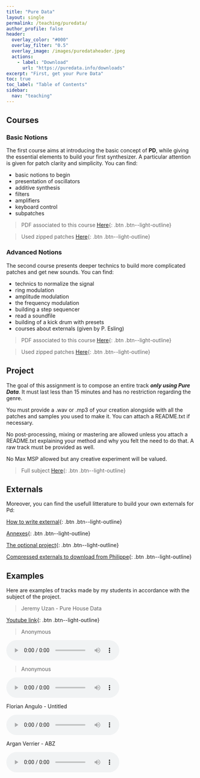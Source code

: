 ```yaml
---
title: "Pure Data"
layout: single
permalink: /teaching/puredata/
author_profile: false
header:
  overlay_color: "#000"
  overlay_filter: "0.5"
  overlay_image: /images/puredataheader.jpeg
  actions:
    - label: "Download"
      url: "https://puredata.info/downloads"
excerpt: "First, get your Pure Data"
toc: true
toc_label: "Table of Contents"
sidebar:
  nav: "teaching"
---
```


## Courses

### Basic Notions

The first course aims at introducing the basic concept of **PD**, while giving the essential elements to build your first synthesizer. A particular attention is given for patch clarity and simplicity. You can find:
- basic notions to begin
- presentation of oscillators
- additive synthesis
- filters
- amplifiers
- keyboard control
- subpatches

> PDF associated to this course [Here](/documents/Introduction_Pure_Data.pdf){: .btn .btn--light-outline}

> Used zipped patches [Here](/documents/patches1.zip){: .btn .btn--light-outline}

### Advanced Notions

The second course presents deeper technics to build more complicated patches and get new sounds. You can find:
- technics to normalize the signal
- ring modulation
- amplitude modulation
- the frequency modulation
- building a step sequencer
- read a soundfile
- building of a kick drum with presets
- courses about externals (given by P. Esling)

> PDF associated to this course [Here](/documents/PD2.pdf){: .btn .btn--light-outline}

> Used zipped patches [Here](/documents/patches_2.zip){: .btn .btn--light-outline}

## Project

The goal of this assignment is to compose an entire track _**only using Pure Data**_. It must last less than 15 minutes and has no restriction regarding the genre.

You must provide a .wav or .mp3 of your creation alongside with all the patches and samples you used to make it. You can attach a README.txt if necessary.

No post-processing, mixing or mastering are allowed unless you attach a README.txt explaining your method and why you felt the need to do that. A raw track must be provided as well.

No Max MSP allowed but any creative experiment will be valued.

> Full subject [Here](/documents/Project.pdf){: .btn .btn--light-outline}

## Externals

Moreover, you can find the usefull litterature to build your own externals for Pd:

[How to write external](/documents/Project_Annex_HowTo.pdf){: .btn .btn--light-outline}

[Annexes](/documents/Project_Annex_PD.pdf){: .btn .btn--light-outline}

[The optional project](/documents/ProjectPhilippe.pdf){: .btn .btn--light-outline}

[Compressed externals to download from Philippe](/documents/pd_externals.zip){: .btn .btn--light-outline}


## Examples

Here are examples of tracks made by my students in accordance with the subject of the project.

> Jeremy Uzan - Pure House Data

[Youtube link](https://www.youtube.com/watch?v=Lqg1Hlp5fSA){: .btn .btn--light-outline}


> Anonymous 

<html>
<audio controls>
  <source src="/audio/chable.mp3">
</audio></html>


> Anonymous

<html>
<audio controls>
  <source src="/audio/le.mp3">
</audio></html>



Florian Angulo - Untitled

<html>
<audio controls>
  <source src="/audio/angulo.mp3">
</audio></html>



Argan Verrier - ABZ

<html>
<audio controls>
  <source src="/audio/verrier.wav">
</audio></html>





